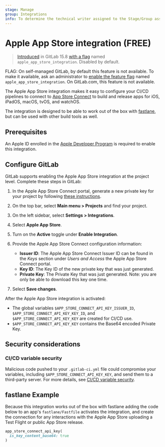 ```yaml
---
stage: Manage
group: Integrations
info: To determine the technical writer assigned to the Stage/Group associated with this page, see https://about.gitlab.com/handbook/product/ux/technical-writing/#assignments
---
```


# Apple App Store integration **(FREE)**

> [Introduced](https://gitlab.com/gitlab-org/gitlab/-/merge_requests/104888) in GitLab 15.8 [with a flag](../../../administration/feature_flags.md) named `apple_app_store_integration`. Disabled by default.

FLAG:
On self-managed GitLab, by default this feature is not available. To make it available, ask an administrator to [enable the feature flag](../../../administration/feature_flags.md) named `apple_app_store_integration`. On GitLab.com, this feature is not available.

The Apple App Store integration makes it easy to configure your CI/CD pipelines to connect to [App Store Connect](https://appstoreconnect.apple.com) to build and release apps for iOS, iPadOS, macOS, tvOS, and watchOS.

The integration is designed to be able to work out of the box with [fastlane](http://fastlane.tools/), but can be used with other build tools as well.

## Prerequisites

An Apple ID enrolled in the [Apple Developer Program](https://developer.apple.com/programs/enroll/) is required to enable this integration.

## Configure GitLab

GitLab supports enabling the Apple App Store integration at the project level. Complete these steps in GitLab:

1. In the Apple App Store Connect portal, generate a new private key for your project by following [these instructions](https://developer.apple.com/documentation/appstoreconnectapi/creating_api_keys_for_app_store_connect_api).
1. On the top bar, select **Main menu > Projects** and find your project.
1. On the left sidebar, select **Settings > Integrations**.
1. Select **Apple App Store**.
1. Turn on the **Active** toggle under **Enable Integration**.
1. Provide the Apple App Store Connect configuration information:
   - **Issuer ID**: The Apple App Store Connect Issuer ID can be found in the *Keys* section under *Users and Access* the Apple App Store Connect portal.
   - **Key ID**: The Key ID of the new private key that was just generated.
   - **Private Key**: The Private Key that was just generated. Note: you are only be able to download this key one time.

1. Select **Save changes**.

After the Apple App Store integration is activated:

- The global variables `$APP_STORE_CONNECT_API_KEY_ISSUER_ID`, `$APP_STORE_CONNECT_API_KEY_KEY_ID`, and `$APP_STORE_CONNECT_API_KEY_KEY` are created for CI/CD use.
- `$APP_STORE_CONNECT_API_KEY_KEY` contains the Base64 encoded Private Key.

## Security considerations

### CI/CD variable security

Malicious code pushed to your `.gitlab-ci.yml` file could compromise your variables, including
`$APP_STORE_CONNECT_API_KEY_KEY`, and send them to a third-party server. For more details, see
[CI/CD variable security](../../../ci/variables/index.md#cicd-variable-security).

## fastlane Example

Because this integration works out of the box with fastlane adding the code below to an app's `fastlane/Fastfile` activates the integration, and create the connection for any interactions with the Apple App Store uploading a Test Flight or public App Store release.

```ruby
app_store_connect_api_key(
  is_key_content_base64: true
)
```
